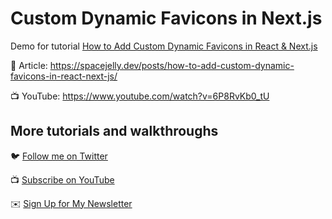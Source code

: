 # Custom Dynamic Favicons in Next.js

Demo for tutorial [How to Add Custom Dynamic Favicons in React & Next.js](https://www.youtube.com/watch?v=6P8RvKb0_tU)

📝 Article: https://spacejelly.dev/posts/how-to-add-custom-dynamic-favicons-in-react-next-js/

📺 YouTube: https://www.youtube.com/watch?v=6P8RvKb0_tU

## More tutorials and walkthroughs

🐦 [Follow me on Twitter](https://twitter.com/colbyfayock)

📺 [Subscribe on YouTube](https://www.youtube.com/colbyfayock)

✉️ [Sign Up for My Newsletter](https://colbyfayock.com/newsletter)
